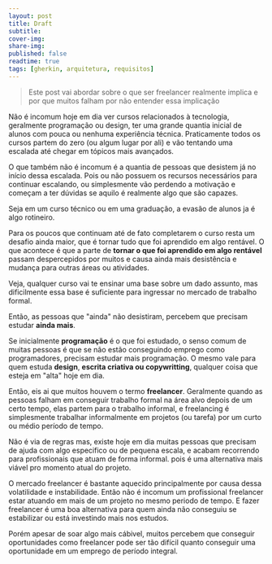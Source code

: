 ```yaml
---
layout: post
title: Draft
subtitle:
cover-img:
share-img:
published: false
readtime: true
tags: [gherkin, arquitetura, requisitos]
---
```


> Este post vai abordar sobre o que ser freelancer realmente implica e por que muitos falham por não entender essa implicação

Não é incomum hoje em dia ver cursos relacionados à tecnologia, geralmente programação ou design, ter uma grande quantia inicial de alunos com pouca ou nenhuma experiência técnica. Praticamente todos os cursos partem do zero (ou algum lugar por ali) e vão tentando uma escalada até chegar em tópicos mais avançados.

O que também não é incomum é a quantia de pessoas que desistem já no início dessa escalada. Pois ou não possuem os recursos necessários para continuar escalando, ou simplesmente vão perdendo a motivação e começam a ter dúvidas se aquilo é realmente algo que são capazes.

Seja em um curso técnico ou em uma graduação, a evasão de alunos ja é algo rotineiro.

Para os poucos que continuam até de fato completarem o curso resta um desafio ainda maior, que é tornar tudo que foi aprendido em algo rentável. O que acontece é que a parte de **tornar o que foi aprendido em algo rentável** passam despercepidos por muitos e causa ainda mais desistência e mudança para outras áreas ou atividades.

Veja, qualquer curso vai te ensinar uma base sobre um dado assunto, mas dificilmente essa base é suficiente para ingressar no mercado de trabalho formal.

Então, as pessoas que "ainda" não desistiram, percebem que precisam estudar **ainda mais**.

Se inicialmente **programação** é o que foi estudado, o senso comum de muitas pessoas é que se não estão conseguindo emprego como programadores, precisam estudar mais programação. O mesmo vale para quem estuda **design**, **escrita criativa ou copywritting**, qualquer coisa que esteja em "alta" hoje em dia.

Então, eis ai que muitos houvem o termo **freelancer**. Geralmente quando as pessoas falham em conseguir trabalho formal na área alvo depois de um certo tempo, elas partem para o trabalho informal, e freelancing é simplesmente trabalhar informalmente em projetos (ou tarefa) por um curto ou médio período de tempo.

Não é via de regras mas, existe hoje em dia muitas pessoas que precisam de ajuda com algo especifico ou de pequena escala, e acabam recorrendo para profissionais que atuam de forma informal. pois é uma alternativa mais viável pro momento atual do projeto.

O mercado freelancer é bastante aquecido principalmente por causa dessa volatilidade e instabilidade. Então não é incomum um profissional freelancer estar atuando em mais de um projeto no mesmo periodo de tempo. E fazer freelancer é uma boa alternativa para quem ainda não conseguiu se estabilizar ou está investindo mais nos estudos.

Porém apesar de soar algo mais cábivel, muitos percebem que conseguir oportunidades como freelancer pode ser tão difícil quanto conseguir uma oportunidade em um emprego de período integral.
